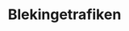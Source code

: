 ---
title: "Blekingetrafiken"
link: "https://blekingetrafiken.se/#/"
image: "/media/2021/12/blekingetrafiken.webp"
---